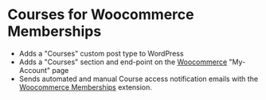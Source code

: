 # Courses for Woocommerce Memberships
- Adds a "Courses" custom post type to WordPress
- Adds a "Courses" section and end-point on the <a target="_blank" href="https://wordpress.org/plugins/woocommerce/">Woocommerce</a> "My-Account" page
- Sends automated and manual Course access notification emails with the <a target="_blank" href="https://woocommerce.com/products/woocommerce-memberships/">Woocommerce Memberships</a> extension.
